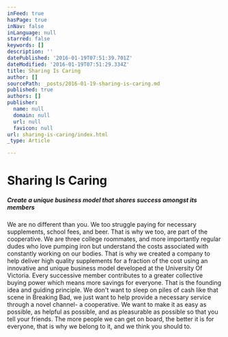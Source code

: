 ```yaml
---
inFeed: true
hasPage: true
inNav: false
inLanguage: null
starred: false
keywords: []
description: ''
datePublished: '2016-01-19T07:51:39.701Z'
dateModified: '2016-01-19T07:51:29.334Z'
title: Sharing Is Caring
author: []
sourcePath: _posts/2016-01-19-sharing-is-caring.md
published: true
authors: []
publisher:
  name: null
  domain: null
  url: null
  favicon: null
url: sharing-is-caring/index.html
_type: Article

---
```

# Sharing Is Caring

##### Create a unique business model that shares success amongst its members

We are no different  than you. We too  struggle paying for necessary supplements, school fees, and beer.  That is why we too, are part of the cooperative. We are three college roommates, and more importantly regular dudes who love pumping iron but understand the costs associated with constantly working on our bodies. That is why we created a company to help deliver high quality supplements for a fraction of the cost using an innovative and unique business model developed at the University Of Victoria. Every successive member contributes to a greater collective buying power which means more savings for everyone. That is the founding idea and guiding principle. We don't want to sleep on piles of cash like that scene in Breaking Bad, we just want to help provide a necessary service through a novel channel- a cooperative. We want to make it as easy as possible, as helpful as possible, and as pleasurable as possible so that you tell your friends. The more people we can get on board, the better it is for everyone, that is why we belong to it, and we think you should to.